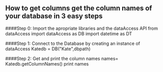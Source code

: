 How to get columns get the column names of your database in 3 easy steps
------------------------------------------------------------------------

####Step 0: Import the apropriate libraries and the dataAccess API
from dataAccess import dataAccess as DB
import datetime as DT

####Step 1: Connect to the Database by creating an instance of dataAccess
Katedb = DB("Kate",dbpath)

####Step 2: Get and print the column names 
names= Katedb.getColumnNames()
print names
